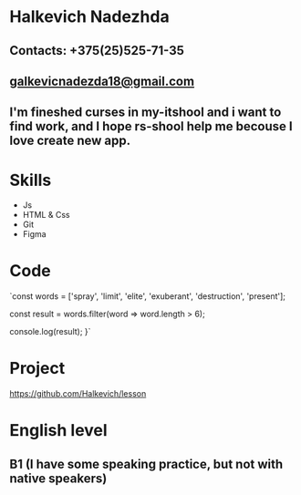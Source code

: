 # Halkevich Nadezhda
## Contacts: +375(25)525-71-35

## galkevicnadezda18@gmail.com

## I'm fineshed curses in my-itshool and i want to find work, and I hope rs-shool help me becouse I love create new app.

# Skills
+ Js
+ HTML & Css
+ Git
+ Figma

# Code

`const words = ['spray', 'limit', 'elite', 'exuberant', 'destruction', 'present'];

const result = words.filter(word => word.length > 6);

console.log(result);
}`

# Project

https://github.com/Halkevich/lesson

# English level
## B1 (I have some speaking practice, but not with native speakers)